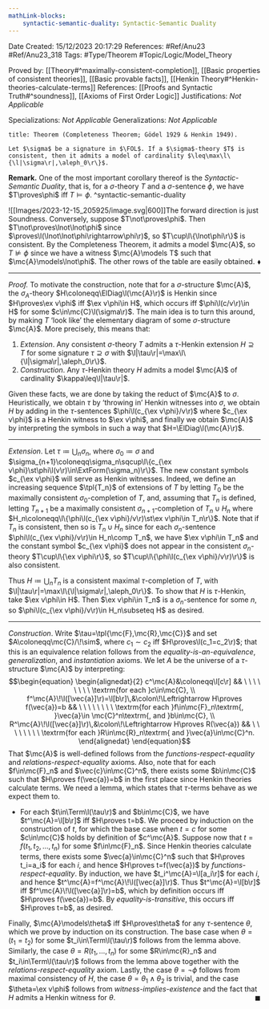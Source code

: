 ```yaml
---
mathLink-blocks:
    syntactic-semantic-duality: Syntactic-Semantic Duality
---
```


<div class="topSpace"></div>

Date Created: 15/12/2023 20:17:29
References: #Ref/Anu23 #Ref/Anu23_318
Tags: #Type/Theorem #Topic/Logic/Model_Theory

Proved by: [[Theory#^maximally-consistent-completion]], [[Basic properties of consistent theories]], [[Basic provable facts]], [[Henkin Theory#^Henkin-theories-calculate-terms]]
References: [[Proofs and Syntactic Truth#^soundness]], [[Axioms of First Order Logic]]
Justifications: <i>Not Applicable</i>

Specializations: <i>Not Applicable</i>
Generalizations: <i>Not Applicable</i>

``` ad-Theorem
title: Theorem (Completeness Theorem; Gödel 1929 & Henkin 1949).

Let $\sigma$ be a signature in $\FOL$. If a $\sigma$-theory $T$ is consistent, then it admits a model of cardinality $\leq\max\l\{\l|\sigma\r|,\aleph_0\r\}$.

```

<b>Remark.</b> One of the most important corollary thereof is the <i>Syntactic-Semantic Duality</i>, that is, for a $\sigma$-theory $T$ and a $\sigma$-sentence $\phi$, we have $T\proves\phi$ iff $T\models\phi$. ^syntactic-semantic-duality

![[Images/2023-12-15_205925/image.svg|600]]The forward direction is just Soundness. Conversely, suppose $T\not\proves\phi$. Then $T\not\proves\lnot\lnot\phi$ since $\proves\l(\lnot\lnot\phi\rightarrow\phi\r)$, so $T\cup\l\{\lnot\phi\r\}$ is consistent. By the Completeness Theorem, it admits a model $\mc{A}$, so $T\not\models\phi$ since we have a witness $\mc{A}\models T$ such that $\mc{A}\models\lnot\phi$. The other rows of the table are easily obtained.<span style="float:right;">$\blacklozenge$</span>


---

<i>Proof.</i> To motivate the construction, note that for a $\sigma$-structure $\mc{A}$, the $\sigma_A$-theory $H\coloneqq\ElDiag\l(\mc{A}\r)$ is Henkin since $H\proves\ex v\phi$ iff $\ex v\phi\in H$, which occurs iff $\phi\l(c/v\r)\in H$ for some $c\in\mc{C}\l(\sigma\r)$. The main idea is to turn this around, by making $T$ ‘look like’ the elementary diagram of some $\sigma$-structure $\mc{A}$. More precisely, this means that:
1. <i>Extension</i>. Any consistent $\sigma$-theory $T$ admits a $\tau$-Henkin extension $H\supseteq T$ for some signature $\tau\supseteq\sigma$ with $\l|\tau\r|=\max\l\{\l|\sigma\r|,\aleph_0\r\}$.
2. <i>Construction</i>. Any $\tau$-Henkin theory $H$ admits a model $\mc{A}$ of cardinality $\kappa\leq\l|\tau\r|$.

Given these facts, we are done by taking the reduct of $\mc{A}$ to $\sigma$. Heuristically, we obtain $\tau$ by ‘throwing in’ Henkin witnesses into $\sigma$, we obtain $H$ by adding in the $\tau$-sentences $\phi\l(c_{\ex v\phi}/v\r)$ where $c_{\ex v\phi}$ is a Henkin witness to $\ex v\phi$, and finally we obtain $\mc{A}$ by interpreting the symbols in such a way that $H=\ElDiag\l(\mc{A}\r)$.

---

<i>Extension</i>. Let $\tau\coloneqq\bigcup_n\sigma_n$, where $\sigma_0\coloneqq\sigma$ and $\sigma_{n+1}\coloneqq\sigma_n\sqcup\l\{c_{\ex v\phi}\st\phi\l(v\r)\in\ExtForm(\sigma_n)\r\}$. The new constant symbols $c_{\ex v\phi}$ will serve as Henkin witnesses. Indeed, we define an increasing sequence $\tpl{T_n}$ of extensions of $T$ by letting $T_0$ be the maximally consistent $\sigma_0$-completion of $T$, and, assuming that $T_n$ is defined, letting $T_{n+1}$ be a maximally consistent $\sigma_{n+1}$-completion of $T_n\cup H_n$ where $H_n\coloneqq\l\{\phi\l(c_{\ex v\phi}/v\r)\st\ex v\phi\in T_n\r\}$. Note that if $T_n$ is consistent, then so is $T_n\cup H_n$ since for each $\sigma_n$-sentence $\phi\l(c_{\ex v\phi}/v\r)\in H_n\comp T_n$, we have $\ex v\phi\in T_n$ and the constant symbol $c_{\ex v\phi}$ does not appear in the consistent $\sigma_n$-theory $T\cup\l\{\ex v\phi\r\}$, so $T\cup\l\{\phi\l(c_{\ex v\phi}/v\r)\r\}$ is also consistent.

Thus $H\coloneqq\bigcup_nT_n$ is a consistent maximal $\tau$-completion of $T$, with $\l|\tau\r|=\max\l\{\l|\sigma\r|,\aleph_0\r\}$. To show that $H$ is $\tau$-Henkin, take $\ex v\phi\in H$. Then $\ex v\phi\in T_n$ is a $\sigma_n$-sentence for some $n$, so $\phi\l(c_{\ex v\phi}/v\r)\in H_n\subseteq H$ as desired.

---

<i>Construction</i>. Write $\tau=\tpl{\mc{F},\mc{R},\mc{C}}$ and set $A\coloneqq\mc{C}/\!\sim$, where $c_1\sim c_2$ iff $H\proves\l(c_1=c_2\r)$; that this is an equivalence relation follows from the <i>equality-is-an-equivalence</i>, <i>generalization</i>, and <i>instantiation</i> axioms. We let $A$ be the universe of a $\tau$-structure $\mc{A}$ by interpreting:
$$\begin{equation}
    \begin{alignedat}{2}
        c^\mc{A}&\coloneqq\l[c\r] && \ \ \ \ \ \ \ \ \textrm{for each }c\in\mc{C}, \\
        f^\mc{A}\!\l([\vec{a}]\r)=\l[b\r]\,&\colon\!\Leftrightarrow H\proves f(\vec{a})=b && \ \ \ \ \ \ \ \ \textrm{for each }f\in\mc{F}_n\textrm{, }\vec{a}\in \mc{C}^n\textrm{, and }b\in\mc{C}, \\
        R^\mc{A}\!\l([\vec{a}]\r)\,&\colon\!\Leftrightarrow H\proves R(\vec{a}) && \ \ \ \ \ \ \ \ \textrm{for each }R\in\mc{R}_n\textrm{ and }\vec{a}\in\mc{C}^n.
    \end{alignedat}
\end{equation}$$
That $\mc{A}$ is well-defined follows from the <i>functions-respect-equality</i> and <i>relations-respect-equality</i> axioms. Also, note that for each $f\in\mc{F}_n$ and $\vec{c}\in\mc{C}^n$, there exists some $b\in\mc{C}$ such that $H\proves f(\vec{a})=b$ in the first place since Henkin theories calculate terms. We need a lemma, which states that $\tau$-terms behave as we expect them to.
* For each $t\in\Term\l(\tau\r)$ and $b\in\mc{C}$, we have $t^\mc{A}=\l[b\r]$ iff $H\proves t=b$. We proceed by induction on the construction of $t$, for which the base case when $t=c$ for some $c\in\mc{C}$ holds by definition of $c^\mc{A}$. Suppose now that $t=f(t_1,t_2,\dots,t_n)$ for some $f\in\mc{F}_n$. Since Henkin theories calculate terms, there exists some $\vec{a}\in\mc{C}^n$ such that $H\proves t_i=a_i$ for each $i$, and hence $H\proves t=f(\vec{a})$ by <i>functions-respect-equality</i>. By induction, we have $t_i^\mc{A}=\l[a_i\r]$ for each $i$, and hence $t^\mc{A}=f^\mc{A}\!\l([\vec{a}]\r)$. Thus $t^\mc{A}=\l[b\r]$ iff $f^\mc{A}\!\l([\vec{a}]\r)=b$, which by definition occurs iff $H\proves f(\vec{a})=b$. By <i>equality-is-transitive</i>, this occurs iff $H\proves t=b$, as desired.

Finally, $\mc{A}\models\theta$ iff $H\proves\theta$ for any $\tau$-sentence $\theta$, which we prove by induction on its construction. The base case when $\theta=(t_1=t_2)$ for some $t_i\in\Term\l(\tau\r)$ follows from the lemma above. Similarly, the case $\theta=R(t_1,\dots,t_n)$ for some $R\in\mc{R}_n$ and $t_i\in\Term\l(\tau\r)$ follows from the lemma above together with the <i>relations-respect-equality</i> axiom. Lastly, the case $\theta=\lnot\phi$ follows from maximal consistency of $H$, the case $\theta=\theta_1\land\theta_2$ is trivial, and the case $\theta=\ex v\phi$ follows from <i>witness-implies-existence</i> and the fact that $H$ admits a Henkin witness for $\theta$.<span style="float:right;">$\blacksquare$</span>
